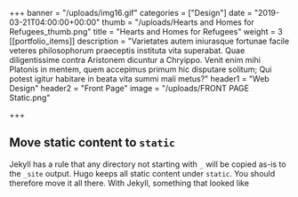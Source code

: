 +++
banner = "/uploads/img16.gif"
categories = ["Design"]
date = "2019-03-21T04:00:00+00:00"
thumb = "/uploads/Hearts and Homes for Refugees_thumb.png"
title = "Hearts and Homes for Refugees"
weight = 3
[[portfolio_items]]
description = "Varietates autem iniurasque fortunae facile veteres philosophorum praeceptis instituta vita superabat. Quae diligentissime contra Aristonem dicuntur a Chryippo. Venit enim mihi Platonis in mentem, quem accepimus primum hic disputare solitum; Qui potest igitur habitare in beata vita summi mali metus?"
header1 = "Web Design"
header2 = "Front Page"
image = "/uploads/FRONT PAGE Static.png"

+++
## Move static content to `static`

Jekyll has a rule that any directory not starting with `_` will be copied as-is to the `_site` output. Hugo keeps all static content under `static`. You should therefore move it all there.
With Jekyll, something that looked like